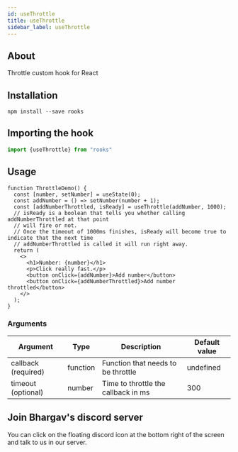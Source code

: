 ```yaml
---
id: useThrottle
title: useThrottle
sidebar_label: useThrottle
---
```


   

## About

Throttle custom hook for React

## Installation

    npm install --save rooks

## Importing the hook

```javascript
import {useThrottle} from "rooks"
```

## Usage

```jss
function ThrottleDemo() {
  const [number, setNumber] = useState(0);
  const addNumber = () => setNumber(number + 1);
  const [addNumberThrottled, isReady] = useThrottle(addNumber, 1000);
  // isReady is a boolean that tells you whether calling addNumberThrottled at that point
  // will fire or not.
  // Once the timeout of 1000ms finishes, isReady will become true to indicate that the next time 
  // addNumberThrottled is called it will run right away.
  return (
    <>
      <h1>Number: {number}</h1>
      <p>Click really fast.</p>
      <button onClick={addNumber}>Add number</button>
      <button onClick={addNumberThrottled}>Add number throttled</button>
    </>
  );
}
```

### Arguments

| Argument            | Type     | Description                         | Default value |
| ------------------- | -------- | ----------------------------------- | ------------- |
| callback (required) | function | Function that needs to be throttle  | undefined     |
| timeout (optional)  | number   | Time to throttle the callback in ms | 300           |


## Join Bhargav's discord server
You can click on the floating discord icon at the bottom right of the screen and talk to us in our server.

